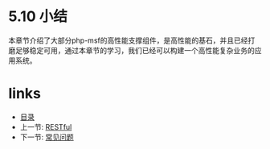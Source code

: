 # 5.10 小结

本章节介绍了大部分php-msf的高性能支撑组件，是高性能的基石，并且已经打磨足够稳定可用，通过本章节的学习，我们已经可以构建一个高性能复杂业务的应用系统。

# links
  * [目录](../README.md)
  * 上一节: [RESTful](5.9-RESTful.md)
  * 下一节: [常见问题](../chapter-6/6.0-常见问题.md)